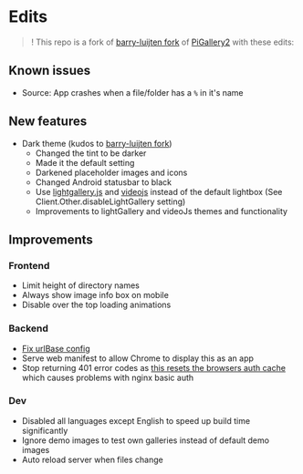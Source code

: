 
# Edits

> ! This repo is a fork of [barry-luijten fork](https://github.com/barry-luijten/pigallery2) of [PiGallery2](https://github.com/bpatrik/pigallery2) with these edits:

## Known issues

- Source: App crashes when a file/folder has a `%` in it's name

## New features

- Dark theme (kudos to [barry-luijten fork](https://github.com/barry-luijten/pigallery2))
  - Changed the tint to be darker
  - Made it the default setting
  - Darkened placeholder images and icons
  - Changed Android statusbar to black
  - Use [lightgallery.js](https://sachinchoolur.github.io/lightgallery.js/) and [videojs](https://videojs.com/) instead of the default lightbox (See Client.Other.disableLightGallery setting)
  - Improvements to lightGallery and videoJs themes and functionality

## Improvements

### Frontend

- Limit height of directory names
- Always show image info box on mobile
- Disable over the top loading animations

### Backend

- [Fix urlBase config](https://github.com/tuur29/pigallery2/blob/f24248672b44fd7bacf0c9ac1b79775a799e374a/src/frontend/index.html#L4)
- Serve web manifest to allow Chrome to display this as an app
- Stop returning 401 error codes as [this resets the browsers auth cache](https://stackoverflow.com/a/44123562) which causes problems with nginx basic auth


### Dev

- Disabled all languages except English to speed up build time significantly
- Ignore demo images to test own galleries instead of default demo images
- Auto reload server when files change

